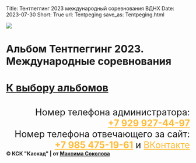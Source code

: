Title: Тентпеггинг 2023 международный соревнования ВДНХ
Date: 2023-07-30
Short: True
url: Tentpeging
save_as: Tentpeging.html

<div class="emblem_mini">
<a href="/"><img src="/theme/images/emblemob.png"></a>
</div>

<div class='albob'>
	<h1 class='alb'>Альбом Тентпеггинг 2023. Международные соревнования<h1>
	<a class='Back' href='/alboms'>К выбору альбомов</a>
</div>

<div class="content">
	<a class='gl' href="/theme/images/tent1.jpg" style='background-image: url("/theme/images/tent1.jpg")'><p></p></a>
	<a class='gl' href="/theme/images/tent2.jpg" style='background-image: url("/theme/images/tent2.jpg")'><p></p></a>
	<a class='gl' href="/theme/images/tent3.jpg" style='background-image: url("/theme/images/tent3.jpg")'><p></p></a>
	<a class='gl' href="/theme/images/tent4.jpg" style='background-image: url("/theme/images/tent4.jpg")'><p></p></a>
	<a class='gl' href="/theme/images/tent5.jpg" style='background-image: url("/theme/images/tent5.jpg")'><p></p></a>
</div>
<div id="vk_post_-62120883_3235"></div>
<script type="text/javascript" src="https://vk.com/js/api/openapi.js?169"></script>
<script type="text/javascript">
  (function() {
    VK.Widgets.Post("vk_post_-62120883_3235", -62120883, 3235, 'vdiGDRnPP2o9emIta2LpFeVSumwp');
  }());
</script>

<div id="vk_post_-62120883_3234"></div>
<script type="text/javascript" src="https://vk.com/js/api/openapi.js?169"></script>
<script type="text/javascript">
  (function() {
    VK.Widgets.Post("vk_post_-62120883_3234", -62120883, 3234, 'JvEQlr6CrIBXXGqfywh0h3MQohHI');
  }());
</script>

<div class="footer2" style='margin-top: 35px;'>
     <div class='titlef' style='text-align: right; font-size: 25px;'>Номер телефона администратора: <br><a href="tel:+79299274497" style='color: #FFBC39;'><b>+7 929 927-44-97</b></a></div>
     <div class='titlef' style='text-align: right; font-size: 25px;'>Номер телефона отвечающего за сайт: <br><a href="tel:+79854751961" style='color: #FFBC39;'><b>+7 985 475-19-61</b></a> и <a href="https://vk.com/maxim_lyubertsy" style='color: #FFBC39;'>ВКонтакте</a></div>
     <div class="contein3"><b>© КСК "Каскад" | от <a href='https://vk.com/maxim_lyubertsy'>Максима Соколова</a></b></div>
</div>